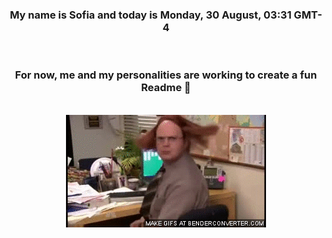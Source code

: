 


<div align="center">
<h3 >My name is Sofia and today is Monday, 30 August, 03:31 GMT-4</h3><br>
<h3 >For now, me and my personalities are working to create a fun Readme 👋
</h3><br>
<img src='img/dwight.gif' alt='working...'/>
</div>
